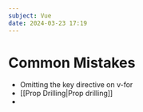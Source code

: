 ```yaml
---
subject: Vue
date: 2024-03-23 17:19
---
```


# Common Mistakes

- Omitting the key directive on v-for
- [[Prop Drilling|Prop drilling]]
- 